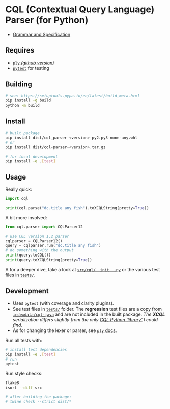 # CQL (Contextual Query Language) Parser (for Python)

* [Grammar and Specification](http://www.loc.gov/standards/sru/cql/spec.html)

## Requires

* [`ply` _(github version)_](https://github.com/dabeaz/ply)
* [`pytest`](https://docs.pytest.org/) for testing

## Building

```bash
# see: https://setuptools.pypa.io/en/latest/build_meta.html
pip install -q build
python -m build
```

## Install

```bash
# built package
pip install dist/cql_parser-<version>-py2.py3-none-any.whl
# or
pip install dist/cql-parser-<version>.tar.gz

# for local development
pip install -e .[test]
```

## Usage

Really quick:
```python
import cql

print(cql.parse("dc.title any fish").toXCQLString(pretty=True))
```

A bit more involved:
```python
from cql.parser import CQLParser12

# use CQL version 1.2 parser
cqlparser = CQLParser12()
query = cqlparser.run("dc.title any fish")
# do something with the output
print(query.toCQL())
print(query.toXCQLString(pretty=True))
```

A for a deeper dive, take a look at [`src/cql/__init__.py`](src/cql/__init__.py) or the various test files in [`tests/`](tests/).

## Development

* Uses `pytest` (with coverage and clarity plugins).
* See test files in [`tests/`](tests/) folder. The **regression** test files are a copy from [`indexdata/cql-java`](https://github.com/indexdata/cql-java) and are not included in the built package. _The **XCQL** serialization differs slightly from the only [CQL Python 'library'](https://github.com/cheshire3/cheshire3/blob/develop/cheshire3/cqlParser.py) I could find._
* As for changing the lexer or parser, see [`ply` docs](http://www.dabeaz.com/ply/ply.html).

Run all tests with:
```bash
# install test dependencies
pip install -e .[test]
# run
pytest
```

Run style checks:
```bash
flake8
isort --diff src

# after building the package:
# twine check --strict dist/*
```